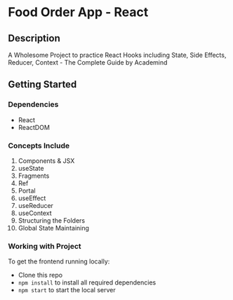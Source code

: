 # Food Order App - React

## Description

A Wholesome Project to practice React Hooks including State, Side Effects, Reducer, Context - The Complete Guide by Academind

## Getting Started

### Dependencies

- React
- ReactDOM

### Concepts Include

1. Components & JSX
2. useState
3. Fragments
4. Ref
5. Portal
6. useEffect
7. useReducer
8. useContext
9. Structuring the Folders
10. Global State Maintaining

### Working with Project

To get the frontend running locally:

- Clone this repo
- `npm install` to install all required dependencies
- `npm start` to start the local server
